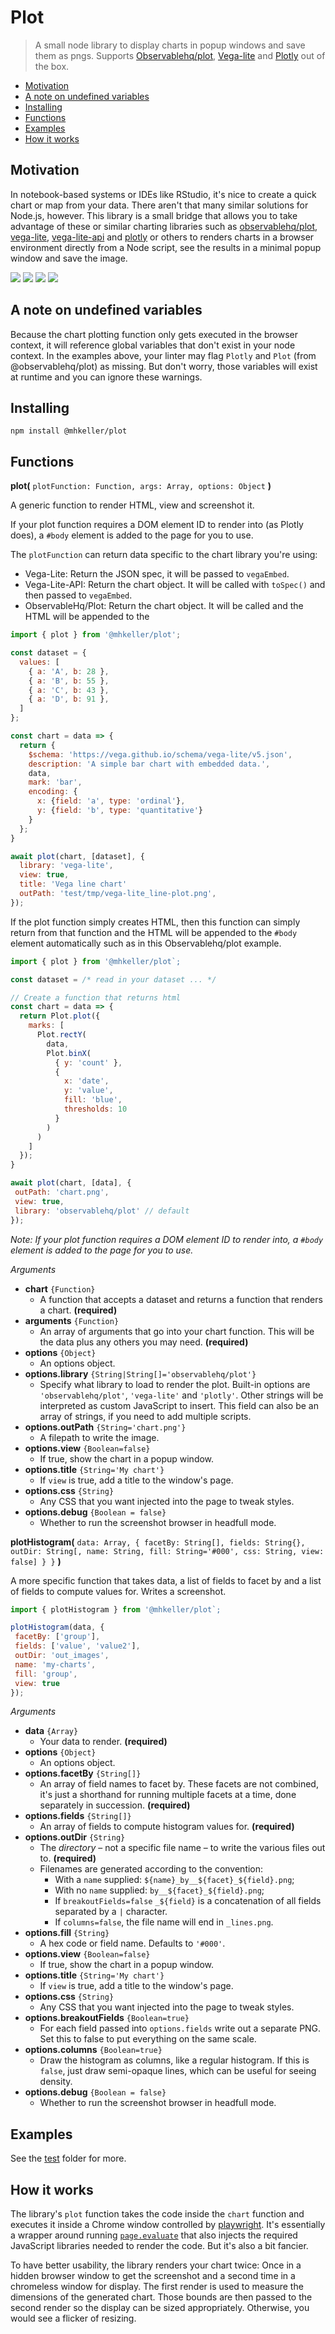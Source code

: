Plot
===

> A small node library to display charts in popup windows and save them as pngs. Supports [Observablehq/plot](https://observablehq.com/@observablehq/plot), [Vega-lite](https://vega.github.io/vega-lite/) and [Plotly](https://plotly.com/javascript/) out of the box.

- [Motivation](#motivation)
- [A note on undefined variables](#a-note-on-undefined-variables)
- [Installing](#installing)
- [Functions](#functions)
- [Examples](#examples)
- [How it works](#how-it-works)

## Motivation

In notebook-based systems or IDEs like RStudio, it's nice to create a quick chart or map from your data. There aren't that many similar solutions for Node.js, however. This library is a small bridge that allows you to take advantage of these or similar charting libraries such as [observablehq/plot](https://observablehq.com/@observablehq/plot), [vega-lite](https://vega.github.io/vega-lite/), [vega-lite-api](https://vega.github.io/vega-lite-api/) and [plotly](https://plotly.com/javascript/) or others to renders charts in a browser environment directly from a Node script, see the results in a minimal popup window and save the image.

![](_readme-assets/hist-demo.png)
![](_readme-assets/line-demo.png)
![](_readme-assets/map-output.png)
![](_readme-assets/map-code.png)

## A note on undefined variables

Because the chart plotting function only gets executed in the browser context, it will reference global variables that don't exist in your node context. In the examples above, your linter may flag `Plotly` and `Plot` (from @observablehq/plot) as missing. But don't worry, those variables will exist at runtime and you can ignore these warnings.

## Installing

```
npm install @mhkeller/plot
```

## Functions

**plot(** `plotFunction: Function, args: Array, options: Object` **)**

A generic function to render HTML, view and screenshot it. 

If your plot function requires a DOM element ID to render into (as Plotly does), a `#body` element is added to the page for you to use.

The `plotFunction` can return data specific to the chart library you're using:

* Vega-Lite: Return the JSON spec, it will be passed to `vegaEmbed`.
* Vega-Lite-API: Return the chart object. It will be called with `toSpec()` and then passed to `vegaEmbed`.
* ObservableHq/Plot: Return the chart object. It will be called and the HTML will be appended to the 

```javascript
import { plot } from '@mhkeller/plot';

const dataset = {
  values: [
    { a: 'A', b: 28 },
    { a: 'B', b: 55 },
    { a: 'C', b: 43 },
    { a: 'D', b: 91 },
  ]
};

const chart = data => {
  return {
    $schema: 'https://vega.github.io/schema/vega-lite/v5.json',
    description: 'A simple bar chart with embedded data.',
    data,
    mark: 'bar',
    encoding: {
      x: {field: 'a', type: 'ordinal'},
      y: {field: 'b', type: 'quantitative'}
    }
  };
}

await plot(chart, [dataset], {
  library: 'vega-lite',
  view: true,
  title: 'Vega line chart'
  outPath: 'test/tmp/vega-lite_line-plot.png',
});
```

If the plot function simply creates HTML, then this function can simply return from that function and the HTML will be appended to the `#body` element automatically such as in this Observablehq/plot example.

```javascript
import { plot } from '@mhkeller/plot`;

const dataset = /* read in your dataset ... */

// Create a function that returns html
const chart = data => {
  return Plot.plot({
    marks: [
      Plot.rectY(
        data, 
        Plot.binX(
          { y: 'count' }, 
          {
            x: 'date', 
            y: 'value', 
            fill: 'blue', 
            thresholds: 10
          }
        )
      )
    ]
  });
}

await plot(chart, [data], { 
 outPath: 'chart.png',
 view: true,
 library: 'observablehq/plot' // default
});
```

*Note: If your plot function requires a DOM element ID to render into, a `#body` element is added to the page for you to use.*

*Arguments*

* **chart** `{Function}`
  * A function that accepts a dataset and returns a function that renders a chart. **(required)**
* **arguments** `{Function}`
  * An array of arguments that go into your chart function. This will be the data plus any others you may need. **(required)**
* **options** `{Object}`
  * An options object.
* **options.library** `{String|String[]='observablehq/plot'}`
  * Specify what library to load to render the plot. Built-in options are `'observablehq/plot'`, `'vega-lite'` and `'plotly'`. Other strings will be interpreted as custom JavaScript to insert. This field can also be an array of strings, if you need to add multiple scripts.
* **options.outPath** `{String='chart.png'}`
  * A filepath to write the image.
* **options.view** `{Boolean=false}`
  * If true, show the chart in a popup window.
* **options.title** `{String='My chart'}`
  * If `view` is true, add a title to the window's page.
* **options.css** `{String}`
  * Any CSS that you want injected into the page to tweak styles.
* **options.debug** `{Boolean = false}`
  * Whether to run the screenshot browser in headfull mode.

**plotHistogram(** `data: Array, { facetBy: String[], fields: String{}, outDir: String[, name: String, fill: String='#000', css: String, view: false] } }` **)**

A more specific function that takes data, a list of fields to facet by and a list of fields to compute values for. Writes a screenshot.

```javascript
import { plotHistogram } from '@mhkeller/plot`;

plotHistogram(data, { 
 facetBy: ['group'], 
 fields: ['value', 'value2'], 
 outDir: 'out_images', 
 name: 'my-charts', 
 fill: 'group', 
 view: true
});
```

*Arguments*

* **data** `{Array}`
  * Your data to render. **(required)**
* **options** `{Object}`
  * An options object.
* **options.facetBy** `{String[]}`
  * An array of field names to facet by. These facets are not combined, it's just a shorthand for running multiple facets at a time, done separately in succession. **(required)**
* **options.fields** `{String[]}`
  * An array of fields to compute histogram values for. **(required)**
* **options.outDir** `{String}`
  * The *directory* – not a specific file name – to write the various files out to. **(required)**
  * Filenames are generated according to the convention: 
    * With a `name` supplied: `${name}_by__${facet}_${field}.png`;
    * With no `name` supplied: `by__${facet}_${field}.png`;
    * If `breakoutFields=false` `_${field}` is a concatenation of all fields separated by a `|` character.
    * If `columns=false`, the file name will end in `_lines.png`.
* **options.fill** `{String}`
  * A hex code or field name. Defaults to `'#000'`.
* **options.view** `{Boolean=false}`
  * If true, show the chart in a popup window.
* **options.title** `{String='My chart'}`
  * If `view` is true, add a title to the window's page.
* **options.css** `{String}`
  * Any CSS that you want injected into the page to tweak styles.
* **options.breakoutFields** `{Boolean=true}`
  * For each field passed into `options.fields` write out a separate PNG. Set this to false to put everything on the same scale.
* **options.columns** `{Boolean=true}`
  * Draw the histogram as columns, like a regular histogram. If this is `false`, just draw semi-opaque lines, which can be useful for seeing density.
* **options.debug** `{Boolean = false}`
  * Whether to run the screenshot browser in headfull mode.

## Examples

See the [test](./test/) folder for more.

## How it works

The library's `plot` function takes the code inside the `chart` function and executes it inside a Chrome window controlled by [playwright](https://github.com/microsoft/playwright/). It's essentially a wrapper around running [`page.evaluate`](https://playwright.dev/docs/evaluating) that also injects the required JavaScript libraries needed to render the code. But it's also a bit fancier.

To have better usability, the library renders your chart twice: Once in a hidden browser window to get the screenshot and a second time in a chromeless window for display. The first render is used to measure the dimensions of the generated chart. Those bounds are then passed to the second render so the display can be sized appropriately. Otherwise, you would see a flicker of resizing. 
